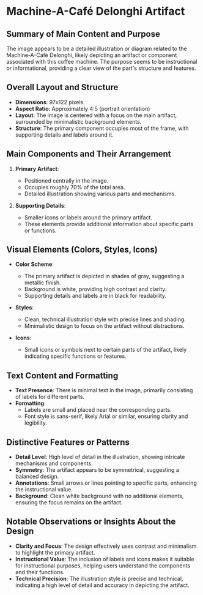 # Machine-A-Café Delonghi Artifact

## Summary of Main Content and Purpose
The image appears to be a detailed illustration or diagram related to the Machine-A-Café Delonghi, likely depicting an artifact or component associated with this coffee machine. The purpose seems to be instructional or informational, providing a clear view of the part's structure and features.

## Overall Layout and Structure

- **Dimensions**: 97x122 pixels
- **Aspect Ratio**: Approximately 4:5 (portrait orientation)
- **Layout**: The image is centered with a focus on the main artifact, surrounded by minimalistic background elements.
- **Structure**: The primary component occupies most of the frame, with supporting details and labels around it.

## Main Components and Their Arrangement

1. **Primary Artifact**:
   - Positioned centrally in the image.
   - Occupies roughly 70% of the total area.
   - Detailed illustration showing various parts and mechanisms.

2. **Supporting Details**:
   - Smaller icons or labels around the primary artifact.
   - These elements provide additional information about specific parts or functions.

## Visual Elements (Colors, Styles, Icons)

- **Color Scheme**:
  - The primary artifact is depicted in shades of gray, suggesting a metallic finish.
  - Background is white, providing high contrast and clarity.
  - Supporting details and labels are in black for readability.

- **Styles**:
  - Clean, technical illustration style with precise lines and shading.
  - Minimalistic design to focus on the artifact without distractions.

- **Icons**:
  - Small icons or symbols next to certain parts of the artifact, likely indicating specific functions or features.

## Text Content and Formatting

- **Text Presence**: There is minimal text in the image, primarily consisting of labels for different parts.
- **Formatting**:
  - Labels are small and placed near the corresponding parts.
  - Font style is sans-serif, likely Arial or similar, ensuring clarity and legibility.

## Distinctive Features or Patterns

- **Detail Level**: High level of detail in the illustration, showing intricate mechanisms and components.
- **Symmetry**: The artifact appears to be symmetrical, suggesting a balanced design.
- **Annotations**: Small arrows or lines pointing to specific parts, enhancing the instructional value.
- **Background**: Clean white background with no additional elements, ensuring the focus remains on the artifact.

## Notable Observations or Insights About the Design

- **Clarity and Focus**: The design effectively uses contrast and minimalism to highlight the primary artifact.
- **Instructional Value**: The inclusion of labels and icons makes it suitable for instructional purposes, helping users understand the components and their functions.
- **Technical Precision**: The illustration style is precise and technical, indicating a high level of detail and accuracy in depicting the artifact.